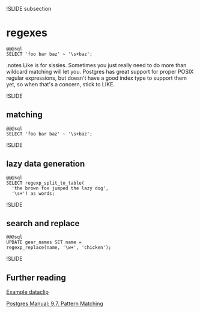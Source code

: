 !SLIDE subsection
# regexes
    @@@sql
    SELECT 'foo bar baz' ~ '\s+baz';

.notes Like is for sissies. Sometimes you just really need to do more than wildcard matching will let you. Postgres has great support for proper POSIX regular expressions, but doesn't have a good index type to support them yet, so when that's a concern, stick to LIKE.

!SLIDE
## matching
    @@@sql
    SELECT 'foo bar baz' ~ '\s+baz';

!SLIDE
## lazy data generation
    @@@sql
    SELECT regexp_split_to_table(
      'the brown fox jumped the lazy dog',
      '\s+') as words;

!SLIDE
## search and replace
    @@@sql
    UPDATE gear_names SET name = 
    regexp_replace(name, '\w+', 'chicken');

!SLIDE
## Further reading
[Example dataclip](https://dataclips.heroku.com/dxtuxfabmwomtssljyqxwrifzhhl)

[Postgres Manual: 9.7. Pattern Matching](http://www.postgresql.org/docs/9.2/static/functions-matching.html)
